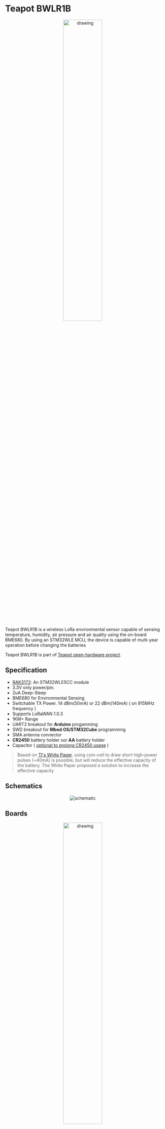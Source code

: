 
# Teapot BWLR1B
 <p align="center"> <img src="https://raw.githubusercontent.com/teapotlaboratories/bwlr1b/master/docs/images/cr2450_aa_with_case.jpg" alt="drawing"  width="50%" height="50%"/></p>
 
Teapot BWLR1B is a wireless LoRa environmental sensor capable of sensing temperature, humidity, air pressure and air quality using the on-board BME680. 
By using an STM32WLE MCU, the device is capable of multi-year operation before changing the batteries

Teapot BWLR1B is part of  [Teapot open-hardware project](https://github.com/teapotlaboratories). 

## Specification

- [RAK3172](https://docs.rakwireless.com/Product-Categories/WisDuo/RAK3172-Module/Overview/): An STM32WLE5CC module
- 3.3V only power/pin. 
- 2uA Deep-Sleep
- BME680 for Environmental Sensing
- Switchable TX Power. 14 dBm(50mA) or 22 dBm(140mA) ( on 915MHz frequency )
- Supports LoRaWAN 1.0.3
- 1KM+ Range
- UART2 breakout for **Arduino** progamming
- SWD breakout for **Mbed OS/STM32Cube** programming
- SMA antenna connector
- **CR2450** battery holder *xor* **AA** battery holder
- Capacitor ( [optional to prolong CR2450 usage](https://www.rs-online.com/designspark/can-i-prolong-my-coin-cell-battery-life-with-a-capacitor) )


> Based-on [TI's White Paper](https://www.ti.com/lit/wp/swra349/swra349.pdf), using coin-cell to draw short high-power pulses (~40mA) is possible, but will reduce the effective capacity of the battery. The White Paper proposed a solution to increase the effective capacity
## Schematics

<p align="center"> <img src="https://raw.githubusercontent.com/teapotlaboratories/bwlr1b/master/hardware/schematic_1920x1356.png" alt="schematic"/></p>

## Boards 
 <p align="center"> <img src="https://github.com/teapotlaboratories/bwlr1b/raw/master/docs/images/3d_pcb.gif" alt="drawing"  width="50%" height="50%"/></p>

Built using KiCAD v6, the board is design to be as small as possible when operated using CR2450 coin-cell batteries

### Design
The device designed to be operable using **2x CR2450** coin cell batteries *xor* the standard **2x AA** batteries.
By using the RAK3172 module, it is possible to use the IPEX [variant](https://store.rakwireless.com/products/wisduo-lpwan-module-rak3172?variant=40014759297222) of the module and use a [PCB antenna](https://store.rakwireless.com/products/pcb-antenna-for-lora) connected to the IPEX port on the RAK3172 module.
| Top Board | Bottom Board with AA or CR2450 Battery |
|--|--|
| <p align="center"> <img src="https://github.com/teapotlaboratories/bwlr1b/raw/master/docs/images/top_pcb.jpg" alt="drawing"  width="77%" height="77%"/></p> | <p align="center"> <img src="https://github.com/teapotlaboratories/bwlr1b/raw/master/docs/images/bottom_pcb.jpg" alt="drawing"  width="100%" height="100%"/></p> |
  <p align="center"> <img src="https://raw.githubusercontent.com/teapotlaboratories/bwlr1b/master/hardware/pcb.png" alt="drawing"  width="50%" height="50%"/></p> 
  
### Case
 The cases are available for the CR2450 variant and the AA variant, 3D printable with any generic 3D printer with/without suppport (depends on the orientation). The STL files are available [here](https://github.com/teapotlaboratories/bwlr1b/tree/master/hardware/case)
 <p align="center"> <img src="https://github.com/teapotlaboratories/bwlr1b/raw/master/docs/images/open_case.jpg" alt="drawing"  width="50%" height="50%"/></p> 


 
### Bill Of Materials
Most of the components are generic and can be bought from any electornics/semi-conductor distributor. RAK3172 is the only component available in [RAKwireless store.](https://store.rakwireless.com/products/wisduo-lpwan-module-rak3172?variant=40014759493830). The bill of materials can be downloaded [here](https://raw.githubusercontent.com/teapotlaboratories/bwlr1b/master/hardware/bill_of_materials.csv)

> :warning: **Be sure to buy the RAK3172 variant without IPEX to use the SMA connector** 

|Id |Designator                      |Package                                       |Quantity|Designation|Supplier and ref|Notes                            |
|---|--------------------------------|----------------------------------------------|--------|-----------|----------------|---------------------------------|
|1  |BT2                             |BatteryHolder_Keystone_2462_2xAA              |1       |2x AA      |                |Mutual Exclusive with BT3 and BT1|
|2  |BT3,BT1                         |BatteryHolder_Keystone_3008_1x2450            |2       |CR2450     |                |Mutual Exclusive with BT2        |
|3  |C5,C12,C11,C3                   |C_1206_3216Metric_Pad1.33x1.80mm_HandSolder   |4       |100nF      |                |                                 |
|4  |C9,C8,C10,C2,C4,C13,C14,C6,C1,C7|CP_EIA-3528-15_AVX-H_Pad1.50x2.35mm_HandSolder|10      |330uF      |                |Optional                         |
|5  |J3                              |SMA_Amphenol_132289_EdgeMount                 |1       |915MHz SMA |                |                                 |
|6  |Q1                              |SOT-23                                        |1       |AO3407     |                |                                 |
|7  |R5                              |R_1206_3216Metric_Pad1.30x1.75mm_HandSolder   |1       |1K         |                |                                 |
|8  |R7,R2,R3,R6                     |R_1206_3216Metric_Pad1.30x1.75mm_HandSolder   |4       |10K        |                |                                 |
|9  |SW3                             |SW_SPST_Omron_B3FS-100xP                      |1       |RESET      |                |                                 |
|10 |SW4                             |SW_SPST_Omron_B3FS-100xP                      |1       |BOOT       |                |                                 |
|11 |U1                              |BME680-PSON80P300X300X100-8N                  |1       |BME680     |                |                                 |
|12 |U2                              |RAK3172 without IPEX                                       |1       |RAK3172    |RAKwireless     |                                 |


## Programming
Programming the device can be done over the **UART2** or **SWD**, available next to the SMA antenna port.
Out of the factory, the RAK3172 chip ships with an **AT firmware** that can be tested by connecting a USB-to-UART bridge to the **UART2** port.

The following are some very good tutorial to start developing with the device:

- [Communicating with the AT firmware](https://docs.rakwireless.com/Product-Categories/WisDuo/RAK3172-Module/Quickstart/#rak3172-as-a-lora-lorawan-modem-via-at-command)
 - [Programming with Arduino](https://docs.rakwireless.com/Product-Categories/WisDuo/RAK3172-Module/Quickstart/#rak3172-as-a-stand-alone-device-using-rui3)
 - [Programming with STM32Cube](https://docs.rakwireless.com/Product-Categories/WisDuo/RAK3172-Module/Low-Level-Development/#rak3172-on-stm32cubeide-with-stm32wl-sdk-v1-0-0)
 - [Programming with MbedOS](https://github.com/hallard/LoRa-E5-Tiny/blob/main/README.md#compile-and-flash-firmware)

For connecting to the **UART2** port, use any USB-to-UART bridge module. In testing, the [Sparkfun](https://www.sparkfun.com/products/14050) board is used for communication with AT firmware and programming over **Arduino**.
 <p align="center"> <img src="https://raw.githubusercontent.com/teapotlaboratories/bwlr1b/master/docs/images/sparkfun_ftdi.jpeg" width="30%" height="30%"><br>Sparkfun USB-to-UART Bridge</p>

> :warning: **Be sure to only use 3.3V module. Do not 5V module** 

For connecting to the **SWD** port, use ST-Link v2  in-circuit debugger and programmer from STM. In testing, ST-Link v2 clone will not work. The ST-Link v2 should atleast be reconizeable by the [STM32CubeProgrammer](https://www.st.com/en/development-tools/stm32cubeprog.html).
A cheap and alternative way to get an authorized ST-Link is to buy a Nucleo board, cut the top part which contain the ST-Link and use it as an external programmer.
 <p align="center"> <img src="https://raw.githubusercontent.com/teapotlaboratories/bwlr1b/master/docs/images/nucleo_st-linkv2.jpeg" width="70%" height="70%"><br>ST-Link v2 from a Nucleo Development Board</p>
Here are some good tutorial to convert a Nucleo to and external ST-Link v2:

 - https://www.radioshuttle.de/en/turtle-en/nucleo-st-link-interface-en/
 - https://jeelabs.org/book/1547a/index.html

## Reference
The project won't be possible without the amazing work from people across the globe. The following are the reference to those awesome projects:

 - [LoRa e5 Tiny](https://github.com/hallard/LoRa-E5-Tiny)
 - [AERQ - Air Quality Monitoring](https://www.seeedstudio.com/blog/2022/04/27/monitoring-indoor-air-pollutants-the-silent-issue-for-smart-city-iot-using-seeed-lora-e5-and-fusion-pcba/)


## License
The product is open-source! However, some part of library used under **src**, might have it's own license.

![License: MIT](https://img.shields.io/badge/License-MIT-yellow.svg)
